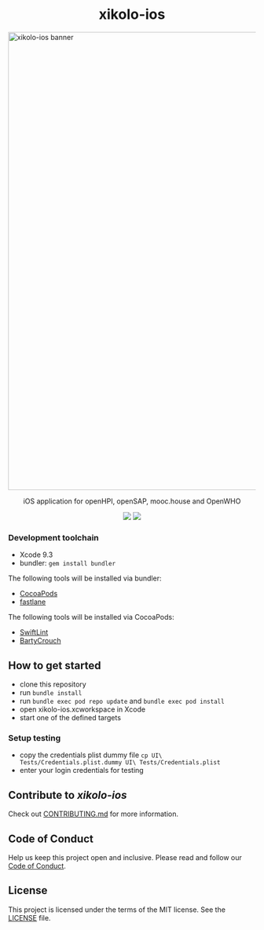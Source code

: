 <h1 align="center">
    xikolo-ios
</h1>

<img align="center" src="assets/banner.png?raw=true" alt="xikolo-ios banner" width="933" />


<p align="center">
    iOS application for openHPI, openSAP, mooc.house and OpenWHO
</p>

<p align="center">
    <a  href="https://travis-ci.org/openHPI/xikolo-ios" target="_blank"><img src="https://travis-ci.org/openHPI/xikolo-ios.svg?branch=dev" /></a>
    <img src="https://img.shields.io/badge/License-MIT-yellow.svg" />
</p>


### Development toolchain
- Xcode 9.3
- bundler: `gem install bundler`

The following tools will be installed via bundler:
- [CocoaPods](https://cocoapods.org/)
- [fastlane](https://fastlane.tools/)

The following tools will be installed via CocoaPods:
- [SwiftLint](https://github.com/realm/SwiftLint)
- [BartyCrouch](https://github.com/Flinesoft/BartyCrouch)

## How to get started
- clone this repository
- run `bundle install`
- run `bundle exec pod repo update` and `bundle exec pod install`
- open xikolo-ios.xcworkspace in Xcode
- start one of the defined targets

### Setup testing
- copy the credentials plist dummy file `cp UI\ Tests/Credentials.plist.dummy UI\ Tests/Credentials.plist`
- enter your login credentials for testing

## Contribute to _xikolo-ios_
Check out [CONTRIBUTING.md](CONTRIBUTING.md) for more information.

## Code of Conduct
Help us keep this project open and inclusive. Please read and follow our [Code of Conduct](CODE_OF_CONDUCT.md).

## License
This project is licensed under the terms of the MIT license. See the [LICENSE](LICENSE) file.
